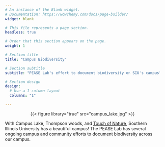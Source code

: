 ```yaml
---
# An instance of the Blank widget.
# Documentation: https://wowchemy.com/docs/page-builder/
widget: blank

# This file represents a page section.
headless: true

# Order that this section appears on the page.
weight: 1

# Section title
title: "Campus Biodiversity"

# Section subtitle
subtitle: "PEASE Lab's effort to document biodiversity on SIU's campus"

# Section design
design:
  # Use a 1-column layout
  columns: "1"

---
```

<p style="text-align: center;"> {{< figure library="true" src="campus_lake.jpg" >}} </p>

With Campus Lake, Thompson woods, and [Touch of Nature](https://ton.siu.edu/), Southern Illinois University has a beautiful campus! The PEASE Lab has several ongoing campus and community efforts to document biodiversity across our campus. 
